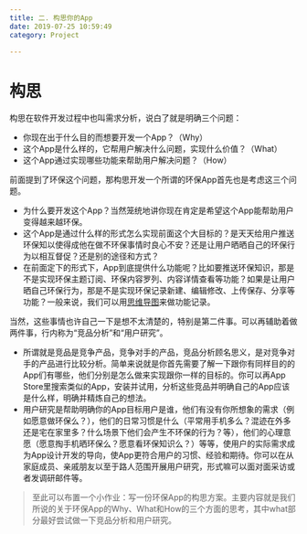 ```yaml
---
title: 二. 构思你的App
date: 2019-07-25 10:59:49
category: Project

---
```


# 构思


构思在软件开发过程中也叫需求分析，说白了就是明确三个问题：

- 你现在出于什么目的而想要开发一个App？（Why）
- 这个App是什么样的，它帮用户解决什么问题，实现什么价值？（What）
- 这个App通过实现哪些功能来帮助用户解决问题？（How）

前面提到了环保这个问题，那构思开发一个所谓的环保App首先也是考虑这三个问题。

- 为什么要开发这个App？当然笼统地讲你现在肯定是希望这个App能帮助用户变得越来越环保。
- 这个App是通过什么样的形式怎么实现前面这个大目标的？是天天给用户推送环保知以使得成他在做不环保事情时良心不安？还是让用户晒晒自己的环保行为以相互督促？还是别的途径和方式？
- 在前面定下的形式下，App到底提供什么功能呢？比如要推送环保知识，那是不是实现环保主题订阅、环保内容罗列、内容详情查看等功能？如果是让用户晒自己环保行为，那是不是实现环保记录新建、编辑修改、上传保存、分享等功能？一般来说，我们可以用[思维导图](https://baike.baidu.com/item/%E6%80%9D%E7%BB%B4%E5%AF%BC%E5%9B%BE)来做功能记录。


当然，这些事情也许自己一下是想不太清楚的，特别是第二件事。可以再辅助着做两件事，行内称为“竞品分析”和“用户研究”。

- 所谓就是竞品是竞争产品，竞争对手的产品，竞品分析顾名思义，是对竞争对手的产品进行比较分析。简单来说就是你首先需要了解一下跟你有同样目的的App们有哪些，他们分别是怎么做来实现跟你一样的目标的。你可以再App Store里搜索类似的App，安装并试用，分析这些竞品并明确自己的App应该是什么样，明确并精炼自己的想法。
- 用户研究是帮助明确你的App目标用户是谁，他们有没有你所想象的需求（例如愿意做环保么？），他们的日常习惯是什么（平常用手机多么？混迹在外多还是宅在家里多？什么场景下他们会产生不环保的行为？等），他们的心理意愿（愿意掏手机晒环保么？愿意看环保知识么？）等等，使用户的实际需求成为App设计开发的导向，使App更符合用户的习惯、经验和期待。你可以在从家庭成员、亲戚朋友以至于路人范围开展用户研究，形式嘛可以面对面采访或者发调研邮件等。


> 至此可以布置一个小作业：写一份环保App的构思方案。主要内容就是我们所说的关于环保App的Why、What和How的三个方面的思考，其中what部分最好尝试做一下竞品分析和用户研究。
